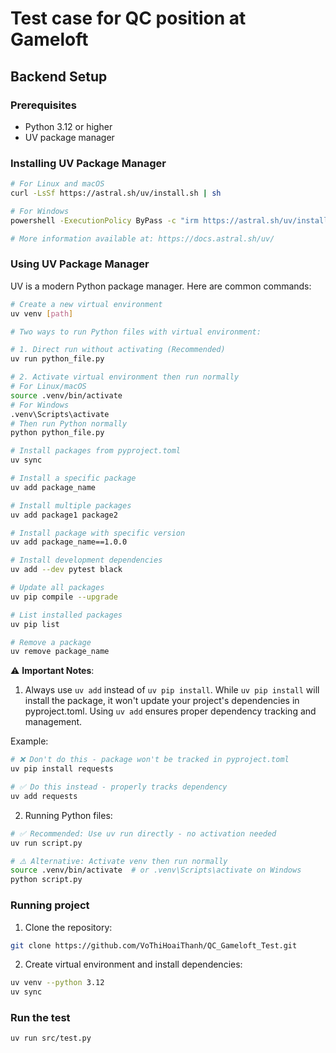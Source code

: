 # Test case for QC position at Gameloft

## Backend Setup

### Prerequisites
- Python 3.12 or higher
- UV package manager

### Installing UV Package Manager
```bash
# For Linux and macOS
curl -LsSf https://astral.sh/uv/install.sh | sh

# For Windows
powershell -ExecutionPolicy ByPass -c "irm https://astral.sh/uv/install.ps1 | iex"

# More information available at: https://docs.astral.sh/uv/
```

### Using UV Package Manager
UV is a modern Python package manager. Here are common commands:

```bash
# Create a new virtual environment
uv venv [path]

# Two ways to run Python files with virtual environment:

# 1. Direct run without activating (Recommended)
uv run python_file.py

# 2. Activate virtual environment then run normally
# For Linux/macOS
source .venv/bin/activate
# For Windows
.venv\Scripts\activate
# Then run Python normally
python python_file.py

# Install packages from pyproject.toml
uv sync

# Install a specific package
uv add package_name

# Install multiple packages
uv add package1 package2

# Install package with specific version
uv add package_name==1.0.0

# Install development dependencies
uv add --dev pytest black

# Update all packages
uv pip compile --upgrade

# List installed packages
uv pip list

# Remove a package
uv remove package_name
```

⚠️ **Important Notes**:

1. Always use `uv add` instead of `uv pip install`. While `uv pip install` will install the package, it won't update your project's dependencies in pyproject.toml. Using `uv add` ensures proper dependency tracking and management.

Example:
```bash
# ❌ Don't do this - package won't be tracked in pyproject.toml
uv pip install requests

# ✅ Do this instead - properly tracks dependency
uv add requests
```

2. Running Python files:
```bash
# ✅ Recommended: Use uv run directly - no activation needed
uv run script.py

# ⚠️ Alternative: Activate venv then run normally
source .venv/bin/activate  # or .venv\Scripts\activate on Windows
python script.py
```

### Running project
1. Clone the repository:
```bash
git clone https://github.com/VoThiHoaiThanh/QC_Gameloft_Test.git
```

2. Create virtual environment and install dependencies:
```bash
uv venv --python 3.12
uv sync
```

### Run the test

```bash
uv run src/test.py
```
